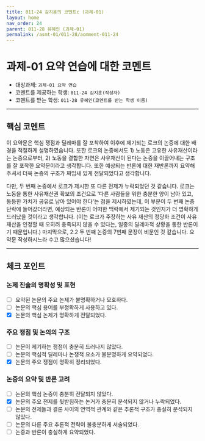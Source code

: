 ```yaml
---
title: 011-24 김지훈의 코멘트c (과제-01) 
layout: home
nav_order: 24
parent: 011-28 유혜인 (과제-01)
permalink: /asmt-01/011-28/aomment-011-24
---
```


# 과제-01 요약 연습에 대한 코멘트

- 대상과제: `과제-01 요약 연습`
- 코멘트를 제공하는 학생: `011-24 김지훈(작성자)` 
- 코멘트를 받는 학생: `011-28 유혜인(코멘트를 받는 학생 이름)` 

---

## 핵심 코멘트

이 요약문은 핵심 쟁점과 딜레마를 잘 포착하여 이후에 제기되는 로크의 논증에 대한 배경을 적절하게 설명하였습니다. 또한 로크의 논증에서도 1) 노동은 고유한 사유재산이라는 논증으로부터, 2) 노동을 결합한 자연은 사유재산이 된다는 논증을 이끌어내는 구조를 잘 포착한 요약문이라고 생각합니다. 또한 예상되는 반론에 대한 재반론까지 요약해주셔서 더욱 논증의 구조가 짜임새 있게 전달되었다고 생각합니다. 

다만, 두 번째 논증에서 로크가 제시한 또 다른 전제가 누락되었던 것 같습니다. 로크는 노동을 통한 사유재산권 확보의 조건으로 '다른 사람들을 위한 충분한 양이 남아 있고, 동등한 가치가 공유로 남아 있어야 한다'는 점을 제시하였는데, 이 부분이 두 번째 논증 단락에 들어갔더라면, 예상되는 반론이 어떠한 맥락에서 제기되는 것인지가 더 명확하게 드러났을 것이라고 생각합니다. (이는 로크가 주장하는 사유 재산의 정당화 조건이 사유 재산을 인정할 때 오히려 충족되지 않을 수 있다는, 일종의 딜레마적 상황을 통한 반론이기 때문입니다.) 마지막으로, 2.2 두 번째 논증의 7번째 문장이 비문인 것 같습니다. 요약문 작성하시느라 수고 많으셨습니다! 

---

## 체크 포인트

### 논제 진술의 명확성 및 표현  
- [ ] 요약된 논문의 주요 논제가 불명확하거나 모호하다.  
- [ ] 논문의 핵심 용어를 부정확하게 사용하고 있다.  
- [x] 논문의 핵심 논제가 명확하게 전달되었다.  

### 주요 쟁점 및 논의의 구조  
- [ ] 논문이 제기하는 쟁점이 충분히 드러나지 않았다.  
- [ ] 논문의 핵심적 딜레마나 논쟁적 요소가 불분명하게 요약되었다.  
- [x] 논문의 주요 쟁점이 명확히 정리되었다.  

### 논증의 요약 및 반론 고려  
- [ ] 논문의 핵심 논증이 충분히 전달되지 않았다.  
- [x] 논문의 주요 전제를 뒷받침하는 논거가 충분히 분석되지 않거나 누락되었다.  
- [ ] 논문의 전제들과 결론 사이의 연역적 관계와 같은 추론적 구조가 충실히 분석되지 않았다.  
- [ ] 논문의 다른 주요 추론적 전략이 불충분하게 서술되었다.
- [ ] 논증과 반론이 충실하게 요약되었다. 